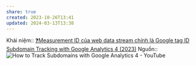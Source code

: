 ```yaml
---
share: true
created: 2023-10-26T13:41
updated: 2024-03-13T13:38
---
```


Khái niệm:: 
[❓Measurement ID của web data stream chính là Google tag ID](../../G%E1%BA%AFn%20tag/%E2%9D%93Measurement%20ID%20c%E1%BB%A7a%20web%20data%20stream%20ch%C3%ADnh%20l%C3%A0%20Google%20tag%20ID.md)
[Subdomain Tracking with Google Analytics 4 (2023)](https://www.analyticsmania.com/post/subdomain-tracking-with-google-analytics-and-google-tag-manager/)
Nguồn:: ![How to Track Subdomains with Google Analytics 4 - YouTube](https://youtu.be/7laoCJcnqGk?si=16qA6p_DT_O7OtVT)